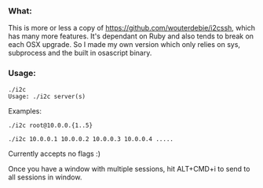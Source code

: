 ### What:
This is more or less a copy of https://github.com/wouterdebie/i2cssh, which has many more features. It's dependant on Ruby and also tends to break on each OSX upgrade. So I made my own version which only relies on sys, subprocess and the built in osascript binary.

### Usage:
```
./i2c
Usage: ./i2c server(s)
```

Examples:
```
./i2c root@10.0.0.{1..5}
```

```
./i2c 10.0.0.1 10.0.0.2 10.0.0.3 10.0.0.4 .....
```

Currently accepts no flags :)

Once you have a window with multiple sessions, hit ALT+CMD+i to send to all sessions in window.
